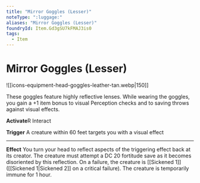 ```yaml
---
title: "Mirror Goggles (Lesser)"
noteType: ":luggage:"
aliases: "Mirror Goggles (Lesser)"
foundryId: Item.Gd3gSU7kFMAJ3is0
tags:
  - Item
---
```


# Mirror Goggles (Lesser)
![[icons-equipment-head-goggles-leather-tan.webp|150]]

These goggles feature highly reflective lenses. While wearing the goggles, you gain a +1 item bonus to visual Perception checks and to saving throws against visual effects.

**Activate**R Interact

**Trigger** A creature within 60 feet targets you with a visual effect

* * *

**Effect** You turn your head to reflect aspects of the triggering effect back at its creator. The creature must attempt a DC 20 fortitude save as it becomes disoriented by this reflection. On a failure, the creature is [[Sickened 1]] ([[Sickened 1|Sickened 2]] on a critical failure). The creature is temporarily immune for 1 hour.
